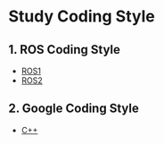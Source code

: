 # Study Coding Style

## 1. ROS Coding Style
- [ROS1](http://wiki.ros.org/StyleGuide)
- [ROS2](https://index.ros.org/doc/ros2/Contributing/Developer-Guide)

## 2. Google Coding Style
- [C++](https://google.github.io/styleguide/cppguide.html)
